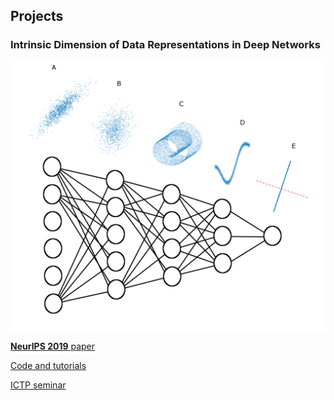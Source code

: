 ## Projects


### Intrinsic Dimension of Data Representations in Deep Networks

<img src="/figs/intrinsic_dimension/wrap_up.png" alt="Drawing" style="width: 600px;"/>

[**NeurIPS 2019** paper](https://arxiv.org/abs/1905.12784)

[Code and tutorials](https://github.com/ansuini/IntrinsicDimDeep)

[ICTP seminar](https://www.youtube.com/watch?v=nO13-AHit6E)
